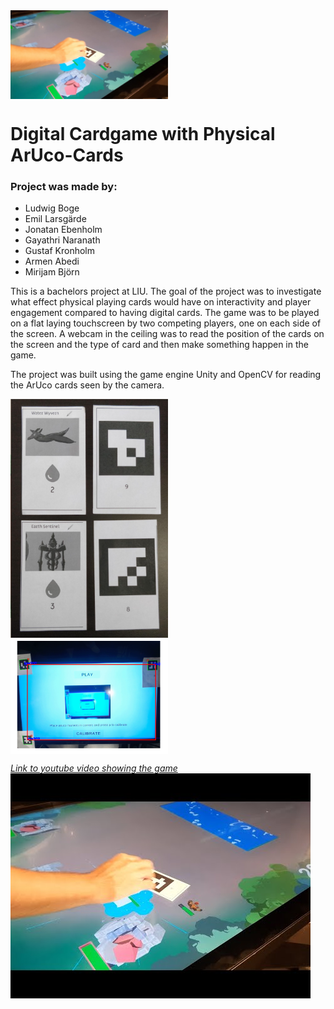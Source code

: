<img src="/images/big_thumbnail.jpg" width=50% height=50% align="center">

# Digital Cardgame with Physical ArUco-Cards

### Project was made by:
* Ludwig Boge
* Emil Larsgärde
* Jonatan Ebenholm
* Gayathri Naranath
* Gustaf Kronholm
* Armen Abedi
* Mirijam Björn

This is a bachelors project at LIU. The goal of the project was to investigate what effect physical playing cards would have on interactivity and player engagement compared to having digital cards.
The game was to be played on a flat laying touchscreen by two competing players, one on each side of the screen. A webcam in the ceiling was to read the position of the cards on the screen and the type of card and then make something happen in the game.  

The project was built using the game engine Unity and OpenCV for reading the ArUco cards seen by the camera. 

<img src="/images/spelkort.png" width=50% height=50% align="center">

<img src="/images/kalibrering.png" width=50% height=50% align="center">

*[Link to youtube video showing the game](https://youtu.be/-JwLrFs1Ud8?si=ypvmMAF9WvG5yPoF)*  
[![Watch the video](/images/video_thumbnail.jpg)](https://youtu.be/-JwLrFs1Ud8?si=ypvmMAF9WvG5yPoF)
